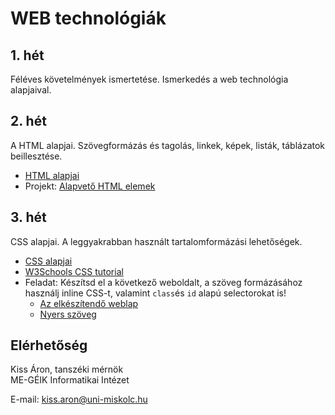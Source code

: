 # WEB technológiák

## 1. hét
Féléves követelmények ismertetése. Ismerkedés a web technológia alapjaival.

## 2. hét
A HTML alapjai. Szövegformázás és tagolás, linkek, képek, listák, táblázatok beillesztése.

* [HTML alapjai](01_html.md)
* Projekt: [Alapvető HTML elemek](https://github.com/aron123/webtech/blob/main/01_html/index.html)

## 3. hét
CSS alapjai. A leggyakrabban használt tartalomformázási lehetőségek.

* [CSS alapjai](02_css.md)
* [W3Schools CSS tutorial](https://www.w3schools.com/css/)
* Feladat: Készítsd el a következő weboldalt, a szöveg formázásához használj inline CSS-t, valamint `class`és `id` alapú selectorokat is!
    * [Az elkészítendő weblap](https://raw.githubusercontent.com/aron123/webtech/main/imgs/neumann.png)
    * [Nyers szöveg](https://raw.githubusercontent.com/aron123/webtech/main/data/neumann.txt)

## Elérhetőség
Kiss Áron, tanszéki mérnök<br>
ME-GÉIK Informatikai Intézet

E-mail: kiss.aron@uni-miskolc.hu
